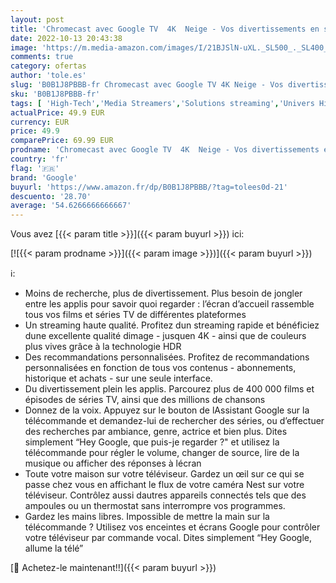 ```yaml
---
layout: post
title: 'Chromecast avec Google TV  4K  Neige - Vos divertissements en streaming sur votre téléviseur avec commandes vocales - Regardez des films  des séries  la télévision en direct et Netflix jusqu’en 4K HDR'
date: 2022-10-13 20:43:38
image: 'https://m.media-amazon.com/images/I/21BJSlN-uXL._SL500_._SL400_.jpg'
comments: true
category: ofertas
author: 'tole.es'
slug: 'B0B1J8PBBB-fr Chromecast avec Google TV 4K Neige - Vos divertissements...'
sku: 'B0B1J8PBBB-fr'
tags: [ 'High-Tech','Media Streamers','Solutions streaming','Univers Hi-Fi','google','🇫🇷', ]
actualPrice: 49.9 EUR
currency: EUR
price: 49.9
comparePrice: 69.99 EUR
prodname: 'Chromecast avec Google TV  4K  Neige - Vos divertissements en streaming sur votre téléviseur avec commandes vocales - Regardez des films  des séries  la télévision en direct et Netflix jusqu’en 4K HDR'
country: 'fr'
flag: '🇫🇷'
brand: 'Google'
buyurl: 'https://www.amazon.fr/dp/B0B1J8PBBB/?tag=tolees0d-21'
descuento: '28.70'
average: '54.6266666666667'
---
```


Vous avez [{{< param title >}}]({{< param buyurl >}}) ici:

[![{{< param prodname >}}]({{< param image >}})]({{< param buyurl >}})

ℹ️:

- Moins de recherche, plus de divertissement. Plus besoin de jongler entre les applis pour savoir quoi regarder : l’écran d’accueil rassemble tous vos films et séries TV de différentes plateformes
- Un streaming haute qualité. Profitez dun streaming rapide et bénéficiez dune excellente qualité dimage - jusquen 4K - ainsi que de couleurs plus vives grâce à la technologie HDR
- Des recommandations personnalisées. Profitez de recommandations personnalisées en fonction de tous vos contenus - abonnements, historique et achats - sur une seule interface.
- Du divertissement plein les applis. Parcourez plus de 400 000 films et épisodes de séries TV, ainsi que des millions de chansons
- Donnez de la voix. Appuyez sur le bouton de lAssistant Google sur la télécommande et demandez-lui de rechercher des séries, ou d’effectuer des recherches par ambiance, genre, actrice et bien plus. Dites simplement “Hey Google, que puis-je regarder ?" et utilisez la télécommande pour régler le volume, changer de source, lire de la musique ou afficher des réponses à lécran
- Toute votre maison sur votre téléviseur. Gardez un œil sur ce qui se passe chez vous en affichant le flux de votre caméra Nest sur votre téléviseur. Contrôlez aussi dautres appareils connectés tels que des ampoules ou un thermostat sans interrompre vos programmes.
- Gardez les mains libres. Impossible de mettre la main sur la télécommande ? Utilisez vos enceintes et écrans Google pour contrôler votre téléviseur par commande vocal. Dites simplement “Hey Google, allume la télé”

[🛒 Achetez-le maintenant!!]({{< param buyurl >}})
